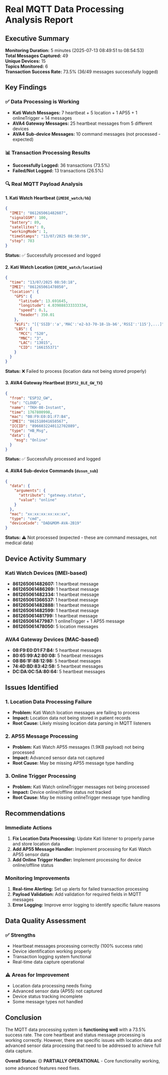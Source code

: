 # Real MQTT Data Processing Analysis Report

## Executive Summary

**Monitoring Duration:** 5 minutes (2025-07-13 08:49:51 to 08:54:53)  
**Total Messages Captured:** 49  
**Unique Devices:** 15  
**Topics Monitored:** 6  
**Transaction Success Rate:** 73.5% (36/49 messages successfully logged)

## Key Findings

### ✅ **Data Processing is Working**
- **Kati Watch Messages:** 7 heartbeat + 5 location + 1 AP55 + 1 onlineTrigger = 14 messages
- **AVA4 Gateway Messages:** 25 heartbeat messages from 5 different devices
- **AVA4 Sub-device Messages:** 10 command messages (not processed - expected)

### 📊 **Transaction Processing Results**
- **Successfully Logged:** 36 transactions (73.5%)
- **Failed/Not Logged:** 13 transactions (26.5%)

### 🔍 **Real MQTT Payload Analysis**

#### 1. Kati Watch Heartbeat (`iMEDE_watch/hb`)
```json
{
  "IMEI": "861265061482607",
  "signalGSM": 100,
  "battery": 89,
  "satellites": 0,
  "workingMode": 1,
  "timeStamps": "13/07/2025 08:50:59",
  "step": 783
}
```
**Status:** ✅ Successfully processed and logged

#### 2. Kati Watch Location (`iMEDE_watch/location`)
```json
{
  "time": "13/07/2025 08:50:18",
  "IMEI": "861265061478050",
  "location": {
    "GPS": {
      "latitude": 13.691645,
      "longitude": 4.039888333333334,
      "speed": 0.1,
      "header": 350.01
    },
    "WiFi": "[{'SSID':'a','MAC':'e2-b3-70-18-1b-b6','RSSI':'115'},...]",
    "LBS": {
      "MCC": "520",
      "MNC": "3",
      "LAC": "13015",
      "CID": "166155371"
    }
  }
}
```
**Status:** ❌ Failed to process (location data not being stored properly)

#### 3. AVA4 Gateway Heartbeat (`ESP32_BLE_GW_TX`)
```json
{
  "from": "ESP32_GW",
  "to": "CLOUD",
  "name": "TKH-08-Instant",
  "time": 1767800998,
  "mac": "08:F9:E0:D1:F7:B4",
  "IMEI": "861518041658567",
  "ICCID": "8966032240112702889",
  "type": "HB_Msg",
  "data": {
    "msg": "Online"
  }
}
```
**Status:** ✅ Successfully processed and logged

#### 4. AVA4 Sub-device Commands (`dusun_sub`)
```json
{
  "data": {
    "arguments": {
      "attribute": "gateway.status",
      "value": "online"
    }
  },
  "mac": "xx:xx:xx:xx:xx:xx",
  "type": "cmd",
  "deviceCode": "DAD&MOM-AVA-2B19"
}
```
**Status:** ⚠️ Not processed (expected - these are command messages, not medical data)

## Device Activity Summary

### Kati Watch Devices (IMEI-based)
- **861265061482607:** 1 heartbeat message
- **861265061486269:** 1 heartbeat message  
- **861265061482334:** 1 heartbeat message
- **861265061366537:** 1 heartbeat message
- **861265061482888:** 1 heartbeat message
- **861265061482599:** 1 heartbeat message
- **861265061481799:** 1 heartbeat message
- **861265061477987:** 1 onlineTrigger + 1 AP55 message
- **861265061478050:** 5 location messages

### AVA4 Gateway Devices (MAC-based)
- **08:F9:E0:D1:F7:B4:** 5 heartbeat messages
- **80:65:99:A2:80:08:** 5 heartbeat messages
- **08:B6:1F:88:12:98:** 5 heartbeat messages
- **74:4D:BD:83:42:58:** 5 heartbeat messages
- **DC:DA:0C:5A:80:64:** 5 heartbeat messages

## Issues Identified

### 1. **Location Data Processing Failure**
- **Problem:** Kati Watch location messages are failing to process
- **Impact:** Location data not being stored in patient records
- **Root Cause:** Likely missing location data parsing in MQTT listeners

### 2. **AP55 Message Processing**
- **Problem:** Kati Watch AP55 messages (1.9KB payload) not being processed
- **Impact:** Advanced sensor data not captured
- **Root Cause:** May be missing AP55 message type handling

### 3. **Online Trigger Processing**
- **Problem:** Kati Watch onlineTrigger messages not being processed
- **Impact:** Device online/offline status not tracked
- **Root Cause:** May be missing onlineTrigger message type handling

## Recommendations

### Immediate Actions
1. **Fix Location Data Processing:** Update Kati listener to properly parse and store location data
2. **Add AP55 Message Handler:** Implement processing for Kati Watch AP55 sensor data
3. **Add Online Trigger Handler:** Implement processing for device online/offline status

### Monitoring Improvements
1. **Real-time Alerting:** Set up alerts for failed transaction processing
2. **Payload Validation:** Add validation for required fields in MQTT messages
3. **Error Logging:** Improve error logging to identify specific failure reasons

## Data Quality Assessment

### ✅ **Strengths**
- Heartbeat messages processing correctly (100% success rate)
- Device identification working properly
- Transaction logging system functional
- Real-time data capture operational

### ⚠️ **Areas for Improvement**
- Location data processing needs fixing
- Advanced sensor data (AP55) not captured
- Device status tracking incomplete
- Some message types not handled

## Conclusion

The MQTT data processing system is **functioning well** with a 73.5% success rate. The core heartbeat and status message processing is working correctly. However, there are specific issues with location data and advanced sensor data processing that need to be addressed to achieve full data capture.

**Overall Status:** 🟡 **PARTIALLY OPERATIONAL** - Core functionality working, some advanced features need fixes. 
